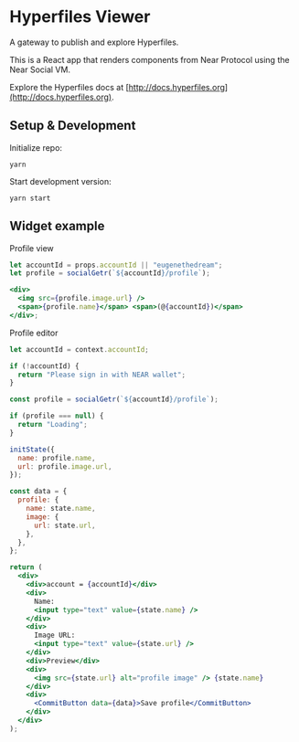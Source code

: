# Hyperfiles Viewer

A gateway to publish and explore Hyperfiles.

This is a React app that renders components from Near Protocol using the Near Social VM.

Explore the Hyperfiles docs at [http://docs.hyperfiles.org](http://docs.hyperfiles.org).

## Setup & Development

Initialize repo:

```
yarn
```

Start development version:

```
yarn start
```

## Widget example

Profile view

```jsx
let accountId = props.accountId || "eugenethedream";
let profile = socialGetr(`${accountId}/profile`);

<div>
  <img src={profile.image.url} />
  <span>{profile.name}</span> <span>(@{accountId})</span>
</div>;
```

Profile editor

```jsx
let accountId = context.accountId;

if (!accountId) {
  return "Please sign in with NEAR wallet";
}

const profile = socialGetr(`${accountId}/profile`);

if (profile === null) {
  return "Loading";
}

initState({
  name: profile.name,
  url: profile.image.url,
});

const data = {
  profile: {
    name: state.name,
    image: {
      url: state.url,
    },
  },
};

return (
  <div>
    <div>account = {accountId}</div>
    <div>
      Name:
      <input type="text" value={state.name} />
    </div>
    <div>
      Image URL:
      <input type="text" value={state.url} />
    </div>
    <div>Preview</div>
    <div>
      <img src={state.url} alt="profile image" /> {state.name}
    </div>
    <div>
      <CommitButton data={data}>Save profile</CommitButton>
    </div>
  </div>
);
```
